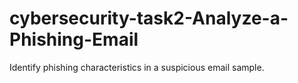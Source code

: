 # cybersecurity-task2-Analyze-a-Phishing-Email
Identify phishing characteristics in a suspicious email sample.
